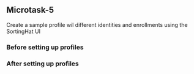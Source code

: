 ## Microtask-5

Create a sample profile wil different identities and enrollments using the SortingHat UI

### Before setting up profiles

### After setting up profiles
